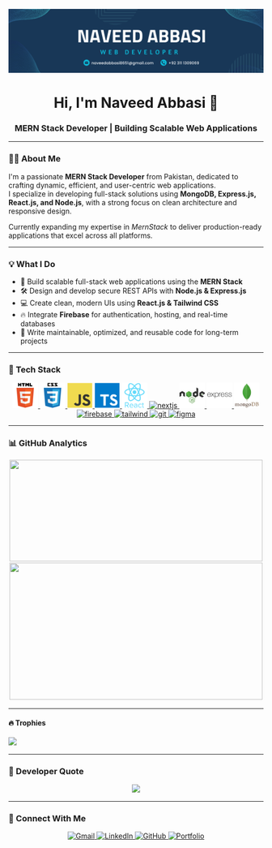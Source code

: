 ![banner](https://github.com/Naveed-Abbasi786/Naveed-Abbasi786/blob/main/banner.png)

<h1 align="center">Hi, I'm Naveed Abbasi 👋</h1>
<h3 align="center">MERN Stack Developer | Building Scalable Web Applications</h3>

---

### 👨‍💻 About Me  

I'm a passionate **MERN Stack Developer** from Pakistan, dedicated to crafting dynamic, efficient, and user-centric web applications.  
I specialize in developing full-stack solutions using **MongoDB, Express.js, React.js, and Node.js**, with a strong focus on clean architecture and responsive design.  

Currently expanding my expertise in *MernStack* to deliver production-ready applications that excel across all platforms.  

---

### 💡 What I Do  

- 🔭 Build scalable full-stack web applications using the **MERN Stack**  
- 🛠 Design and develop secure REST APIs with **Node.js & Express.js**  
- 💻 Create clean, modern UIs using **React.js & Tailwind CSS**  
- 🔥 Integrate **Firebase** for authentication, hosting, and real-time databases  
- 📝 Write maintainable, optimized, and reusable code for long-term projects  

---

### 🧠 Tech Stack  

<p align="center"> 
  <a href="https://www.w3.org/html/" target="_blank" rel="noreferrer">
    <img src="https://raw.githubusercontent.com/devicons/devicon/master/icons/html5/html5-original-wordmark.svg" alt="html5" width="50" height="50"/> 
  </a> 
  <a href="https://www.w3schools.com/css/" target="_blank" rel="noreferrer">
    <img src="https://raw.githubusercontent.com/devicons/devicon/master/icons/css3/css3-original-wordmark.svg" alt="css3" width="50" height="50"/> 
  </a> 
  <a href="https://developer.mozilla.org/en-US/docs/Web/JavaScript" target="_blank" rel="noreferrer">
    <img src="https://raw.githubusercontent.com/devicons/devicon/master/icons/javascript/javascript-original.svg" alt="javascript" width="50" height="50"/> 
  </a>
  <a href="https://www.typescriptlang.org/" target="_blank" rel="noreferrer">
    <img src="https://raw.githubusercontent.com/devicons/devicon/master/icons/typescript/typescript-original.svg" alt="typescript" width="50" height="50"/> 
  </a> 
  <a href="https://reactjs.org/" target="_blank" rel="noreferrer">
    <img src="https://raw.githubusercontent.com/devicons/devicon/master/icons/react/react-original-wordmark.svg" alt="react" width="50" height="50"/> 
  </a> 
  <a href="https://nextjs.org/" target="_blank" rel="noreferrer">
    <img src="https://cdn.worldvectorlogo.com/logos/nextjs-2.svg" alt="nextjs" width="50" height="50"/> 
  </a> 
  <a href="https://nodejs.org" target="_blank" rel="noreferrer">
    <img src="https://raw.githubusercontent.com/devicons/devicon/master/icons/nodejs/nodejs-original-wordmark.svg" alt="nodejs" width="50" height="50"/> 
  </a> 
  <a href="https://expressjs.com" target="_blank" rel="noreferrer">
    <img src="https://raw.githubusercontent.com/devicons/devicon/master/icons/express/express-original-wordmark.svg" alt="express" width="50" height="50"/> 
  </a>
  <a href="https://www.mongodb.com/" target="_blank" rel="noreferrer">
    <img src="https://raw.githubusercontent.com/devicons/devicon/master/icons/mongodb/mongodb-original-wordmark.svg" alt="mongodb" width="50" height="50"/> 
  </a>
  <a href="https://firebase.google.com/" target="_blank" rel="noreferrer">
    <img src="https://www.vectorlogo.zone/logos/firebase/firebase-icon.svg" alt="firebase" width="50" height="50"/> 
  </a> 
  <a href="https://tailwindcss.com/" target="_blank" rel="noreferrer">
    <img src="https://www.vectorlogo.zone/logos/tailwindcss/tailwindcss-icon.svg" alt="tailwind" width="50" height="50"/> 
  </a>
  <a href="https://git-scm.com/" target="_blank" rel="noreferrer">
    <img src="https://www.vectorlogo.zone/logos/git-scm/git-scm-icon.svg" alt="git" width="50" height="50"/> 
  </a>
  <a href="https://www.figma.com/" target="_blank" rel="noreferrer">
    <img src="https://www.vectorlogo.zone/logos/figma/figma-icon.svg" alt="figma" width="50" height="50"/> 
  </a>
</p>

---

### 📊 GitHub Analytics  

<div align="center">
   
  <img height="200" width="500" src="https://github-readme-stats.vercel.app/api?username=devnaveedabbasi&theme=dark&hide_border=false&include_all_commits=false&count_private=false"/>
  <img height="270" width="500" src="https://nirzak-streak-stats.vercel.app/?user=devnaveedabbasi&theme=dark&hide_border=false" />
<br/>
</div>

---



#### 🔥  Trophies

<img src="https://github-profile-trophy.vercel.app/?username=devnaveedabbasi&theme=tokyonight&no-frame=true" />



</div>

---

### 💬 Developer Quote  

<div align="center">

![](https://quotes-github-readme.vercel.app/api?type=horizontal&theme=radical)

</div>


---

### 🤝 Connect With Me  

<p align="center">
  <a href="mailto:naveedabbasi8651@gmail.com">
    <img src="https://img.shields.io/badge/Gmail-D14836?style=for-the-badge&logo=gmail&logoColor=white" alt="Gmail"/>
  </a>
  <a href="https://www.linkedin.com/in/naveed-abbasi">
    <img src="https://img.shields.io/badge/LinkedIn-0077B5?style=for-the-badge&logo=linkedin&logoColor=white" alt="LinkedIn"/>
  </a>
  <a href="https://github.com/devnaveedabbasi">
    <img src="https://img.shields.io/badge/GitHub-171515?style=for-the-badge&logo=github&logoColor=white" alt="GitHub"/>
  </a>
  <a href="https://naveedabbasi.vercel.app/">
    <img src="https://img.shields.io/badge/Portfolio-000000?style=for-the-badge&logo=vercel&logoColor=white" alt="Portfolio"/>
  </a>
</p>
